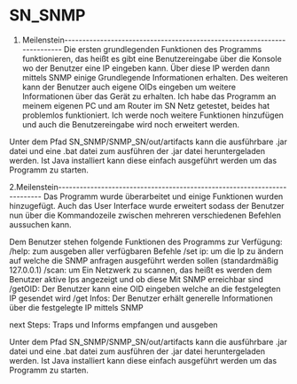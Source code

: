 # SN_SNMP

1. Meilenstein-------------------------------------------------------------------------
Die ersten grundlegenden Funktionen des Programms funktionieren, das heißt es gibt eine Benutzereingabe über die Konsole wo der Benutzer eine IP eingeben kann. Über diese IP werden dann mittels SNMP einige Grundlegende Informationen erhalten. Des weiteren kann der Benutzer auch eigene OIDs eingeben um weitere Informationen über das Gerät zu erhalten.
Ich habe das Programm an meinem eigenen PC und am Router im SN Netz getestet, beides hat problemlos funktioniert.
Ich werde noch weitere Funktionen hinzufügen und auch die Benutzereingabe wird noch erweitert werden.

Unter dem Pfad SN_SNMP/SNMP_SN/out/artifacts kann die ausführbare .jar datei und eine .bat datei zum ausführen der .jar datei heruntergeladen werden. Ist Java installiert kann diese einfach ausgeführt werden um das Programm zu starten.

2.Meilenstein-------------------------------------------------------------------------
Das Programm wurde überarbeitet und einige Funktionen wurden hinzugefügt. Auch das User Interface wurde erweitert sodass der Benutzer nun über die Kommandozeile zwischen mehreren verschiedenen Befehlen aussuchen kann.

Dem Benutzer stehen folgende Funktionen des Programms zur Verfügung:
/help: zum ausgeben aller verfügbaren Befehle
/set ip: um die Ip zu ändern auf welche die SNMP anfragen ausgeführt werden sollen (standardmäßig 127.0.0.1)
/scan: um Ein Netzwerk zu scannen, das heißt es werden dem Benutzer aktive Ips angezeigt und ob diese Mit SNMP erreichbar sind
/getOID: Der Benutzer kann eine OID eingeben welche an die festgelegten IP gesendet wird
/get Infos: Der Benutzer erhält generelle Informationen über die festgelegte IP mittels SNMP

next Steps:
Traps und Informs empfangen und ausgeben

Unter dem Pfad SN_SNMP/SNMP_SN/out/artifacts kann die ausführbare .jar datei und eine .bat datei zum ausführen der .jar datei heruntergeladen werden. Ist Java installiert kann diese einfach ausgeführt werden um das Programm zu starten.
